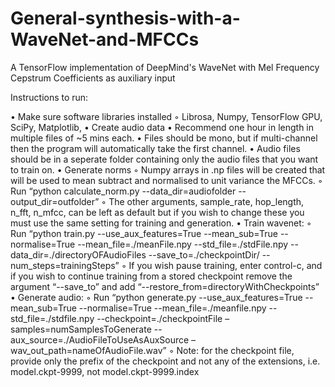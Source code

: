 # General-synthesis-with-a-WaveNet-and-MFCCs
A TensorFlow implementation of DeepMind's WaveNet with Mel Frequency Cepstrum Coefficients as auxiliary input

Instructions to run:

•	Make sure software libraries installed
◦	Librosa, Numpy, TensorFlow GPU, SciPy, Matplotlib, 
•	Create audio data
•	Recommend one hour in length in multiple files of ~5 mins each.
•	Files should be mono, but if multi-channel then the program will automatically take the first channel.
•	Audio files should be in a seperate folder containing only the audio files that you want to train on.
•	Generate norms
◦	Numpy arrays in .np files will be created that will be used to mean subtract and normalised to unit variance the MFCCs.
◦	Run “python calculate_norm.py --data_dir=audiofolder --output_dir=outfolder”
◦	The other arguments, sample_rate, hop_length, n_fft, n_mfcc, can be left as default but if you wish to change these you must use the same setting for training and generation.
•	Train wavenet:
◦	Run “python train.py --use_aux_features=True --mean_sub=True --normalise=True --mean_file=./meanFile.npy --std_file=./stdFile.npy --data_dir=./directoryOFAudioFiles --save_to=./checkpointDir/ --num_steps=trainingSteps”
◦	If you wish pause training, enter control-c, and if you wish to continue training from a stored checkpoint remove the argument “--save_to” and add “--restore_from=directoryWithCheckpoints”
•	Generate audio:
◦	Run “python generate.py --use_aux_features=True --mean_sub=True --normalise=True --mean_file=./meanfile.npy --std_file=./stdfile.npy --checkpoint=./checkpointFile –samples=numSamplesToGenerate --aux_source=./AudioFileToUseAsAuxSource –wav_out_path=nameOfAudioFile.wav”
◦	Note: for the checkpoint file, provide only the prefix of the checkpoint and not any of the extensions, i.e. model.ckpt-9999, not model.ckpt-9999.index

